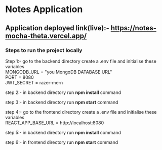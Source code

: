 # Notes Application

## Application deployed link(live):- https://notes-mocha-theta.vercel.app/

### Steps to run the project locally


Step 1:- go to the backend directory create a .env file and initialise these variables <br/> 
MONGODB_URL = "you MongoDB DATABASE URL" <br/>
PORT = 8080<br/>
JWT_SECRET = razer-mern <br/>


step 2:- in backend directory run <b>npm install</b> command <br/>

step 3:- in backend directory run <b>npm start</b> command <br/>

step 4:- go to the frontend directory create a .env file and initialise these variables <br/>
REACT_APP_BASE_URL = http://localhost:8080<br/>

step 5:- in backend directory run <b>npm install</b> command <br/>

step 6:- in frontend directory run <b>npm start</b> command <br/>







